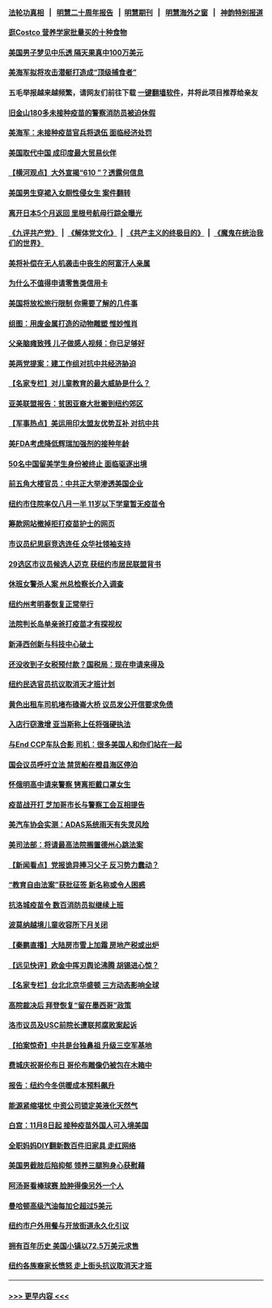 #### [法轮功真相](https://github.com/gfw-breaker/truth/blob/master/README.md?t=0) &nbsp;&nbsp;|&nbsp;&nbsp; [明慧二十周年报告](https://github.com/gfw-breaker/mh-reports/blob/master/README.md?t=0) &nbsp;&nbsp;|&nbsp;&nbsp;[明慧期刊](https://github.com/gfw-breaker/mh-qikan) &nbsp;&nbsp;|&nbsp;&nbsp; [明慧海外之窗](https://github.com/gfw-breaker/mh-news/blob/master/README.md?t=0) &nbsp;&nbsp;|&nbsp;&nbsp; [神韵特别报道](https://github.com/gfw-breaker/mh-news/blob/master/shenyun.md?t=0)
#### [逛Costco 营养学家批量买的十种食物](../pages/nsc412/n13307519.md?t=10172001) 
#### [美国男子梦见中乐透 隔天果真中100万美元](../pages/nsc412/n13309692.md?t=10172001) 
#### [美海军拟将攻击潜艇打造成“顶级捕食者”](../pages/nsc412/n13300198.md?t=10172001) 
#### 五毛举报越来越频繁，请网友们前往下载 [一键翻墙软件](https://github.com/gfw-breaker/ssr-accounts)，并将此项目推荐给亲友
#### [旧金山180多未接种疫苗的警察消防员被迫休假](../pages/nsc412/n13309573.md?t=10172001) 
#### [美海军：未接种疫苗官兵将退伍 面临经济处罚](../pages/nsc412/n13309447.md?t=10172001) 
#### [美国取代中国 成印度最大贸易伙伴](../pages/nsc412/n13309299.md?t=10172001) 
#### [【横河观点】大外宣揭“610 ”？透露何信息](../pages/nsc412/n13309418.md?t=10172001) 
#### [美国男生穿裙入女厕性侵女生 案件翻转](../pages/nsc412/n13309344.md?t=10172001) 
#### [离开日本5个月返回 里根号航母行踪全曝光](../pages/nsc412/n13309343.md?t=10172001) 
#### [《九评共产党》](https://github.com/begood0513/9ping.md/blob/master/README.md) &nbsp;|&nbsp; [《解体党文化》](../../../../jtdwh.md/blob/master/README.md)  &nbsp;|&nbsp; [《共产主义的终极目的》](../../../../gczydzjmd.md/blob/master/README.md) &nbsp;|&nbsp; [《魔鬼在统治我们的世界》](../../../../mgztzwmdsj.md/blob/master/README.md) 
#### [美将补偿在无人机袭击中丧生的阿富汗人亲属](../pages/nsc412/n13309245.md?t=10172001) 
#### [为什么不值得申请零售类信用卡](../pages/nsc412/n13309118.md?t=10172001) 
#### [美国将放松旅行限制 你需要了解的几件事](../pages/nsc412/n13308910.md?t=10172001) 
#### [组图：用废金属打造的动物雕塑 惟妙惟肖](../pages/nsc412/n13308657.md?t=10172001) 
#### [父亲脑瘫致残 儿子做感人视频：你已足够好](../pages/nsc412/n13308443.md?t=10172001) 
#### [美两党提案：建工作组对抗中共经济胁迫](../pages/nsc412/n13308900.md?t=10172001) 
#### [【名家专栏】对儿童教育的最大威胁是什么？](../pages/nsc412/n13308136.md?t=10172001) 
#### [亚美联盟报告：贫困亚裔大批搬到纽约郊区](../pages/nsc412/n13308177.md?t=10172001) 
#### [【军事热点】美运用印太盟友优势互补 对抗中共](../pages/nsc412/n13308362.md?t=10172001) 
#### [美FDA考虑降低辉瑞加强剂的接种年龄](../pages/nsc412/n13308552.md?t=10172001) 
#### [50名中国留美学生身份被终止 面临驱逐出境](../pages/nsc412/n13308259.md?t=10172001) 
#### [前五角大楼官员：中共正大举渗透美国企业](../pages/nsc412/n13308274.md?t=10172001) 
#### [纽约市住院率仅八月一半 11岁以下学童暂无疫苗令](../pages/nsc412/n13308211.md?t=10172001) 
#### [筹款网站撤掉拒打疫苗护士的网页](../pages/nsc412/n13308192.md?t=10172001) 
#### [市议员纪思庭竞选连任 众华社领袖支持](../pages/nsc412/n13308183.md?t=10172001) 
#### [29选区市议员候选人迈克 获纽约市居民联盟背书](../pages/nsc412/n13308214.md?t=10172001) 
#### [休班女警杀人案 州总检察长介入调查](../pages/nsc412/n13308180.md?t=10172001) 
#### [纽约州考明春恢复正常举行](../pages/nsc412/n13308188.md?t=10172001) 
#### [法院判长岛单亲爸打疫苗才有探视权](../pages/nsc412/n13308195.md?t=10172001) 
#### [新泽西创新与科技中心破土](../pages/nsc412/n13308197.md?t=10172001) 
#### [还没收到子女税预付款？国税局：现在申请来得及](../pages/nsc412/n13308203.md?t=10172001) 
#### [纽约民选官员抗议取消天才班计划](../pages/nsc412/n13308200.md?t=10172001) 
#### [黄色出租车司机堵布碌崙大桥 议员发公开信要求免债](../pages/nsc412/n13308206.md?t=10172001) 
#### [入店行窃激增 亚当斯称上任将强硬执法](../pages/nsc412/n13308209.md?t=10172001) 
#### [与End CCP车队合影 司机：很多美国人和你们站在一起](../pages/nsc412/n13308244.md?t=10172001) 
#### [国会议员呼吁立法 禁货船在橙县海区停泊](../pages/nsc412/n13308173.md?t=10172001) 
#### [怀俄明高中请来警察 铐离拒戴口罩女生](../pages/nsc412/n13308159.md?t=10172001) 
#### [疫苗战开打 芝加哥市长与警察工会互相提告](../pages/nsc412/n13307936.md?t=10172001) 
#### [美汽车协会实测：ADAS系统雨天有失灵风险](../pages/nsc412/n13308002.md?t=10172001) 
#### [美司法部：将请最高法院搁置德州心跳法案](../pages/nsc412/n13307567.md?t=10172001) 
#### [【新闻看点】党报诡异捧习父子 反习势力蠢动？](../pages/nsc412/n13307664.md?t=10172001) 
#### [“教育自由法案”获批征签 新名称或令人困惑](../pages/nsc412/n13307863.md?t=10172001) 
#### [抗洛城疫苗令 数百消防员拟继续上班](../pages/nsc412/n13307774.md?t=10172001) 
#### [波莫纳越境儿童收容所下月关闭](../pages/nsc412/n13307680.md?t=10172001) 
#### [【秦鹏直播】大陆房市雪上加霜 房地产税或出炉](../pages/nsc412/n13307697.md?t=10172001) 
#### [【远见快评】欧金中挥刃舆论沸腾 胡锡进心惊？](../pages/nsc412/n13307682.md?t=10172001) 
#### [【名家专栏】台北北京华盛顿 三方动态影响全球](../pages/nsc412/n13306869.md?t=10172001) 
#### [高院裁决后 拜登恢复“留在墨西哥”政策](../pages/nsc412/n13307324.md?t=10172001) 
#### [洛市议员及USC前院长遭联邦腐败案起诉](../pages/nsc412/n13307558.md?t=10172001) 
#### [【拍案惊奇】中共是台独鼻祖 升级三空军基地](../pages/nsc412/n13307016.md?t=10172001) 
#### [费城庆祝哥伦布日 哥伦布雕像仍被包在木箱中](../pages/nsc412/n13307237.md?t=10172001) 
#### [报告：纽约今冬供暖成本预料飙升](../pages/nsc412/n13305835.md?t=10172001) 
#### [能源紧缩堪忧 中资公司锁定美液化天然气](../pages/nsc412/n13306688.md?t=10172001) 
#### [白宫：11月8日起 接种疫苗外国人可入境美国](../pages/nsc412/n13307033.md?t=10172001) 
#### [全职妈妈DIY翻新数百件旧家具 走红网络](../pages/nsc412/n13306369.md?t=10172001) 
#### [美国男截肢后陷抑郁 领养三腿狗身心获慰藉](../pages/nsc412/n13306410.md?t=10172001) 
#### [阿汤哥看棒球赛 脸肿得像另外一个人](../pages/nsc412/n13306302.md?t=10172001) 
#### [曼哈顿高级汽油每加仑超过5美元](../pages/nsc412/n13305843.md?t=10172001) 
#### [纽约市户外用餐与开放街道永久化引议](../pages/nsc412/n13305851.md?t=10172001) 
#### [拥有百年历史 美国小镇以72.5万美元求售](../pages/nsc412/n13305930.md?t=10172001) 
#### [纽约各族裔家长愤怒 走上街头抗议取消天才班](../pages/nsc412/n13305828.md?t=10172001) 

----
#### [ >>> 更早内容 <<< ](../indexes/nsc412-earlier.md)
